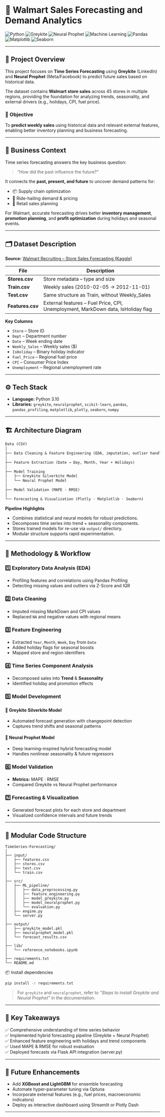 # 💼 Walmart Sales Forecasting and Demand Analytics

![Python](https://img.shields.io/badge/Python-3.10-blue)
![Greykite](https://img.shields.io/badge/Library-Greykite-lightblue)
![Neural Prophet](https://img.shields.io/badge/Model-Neural%20Prophet-orange)
![Machine Learning](https://img.shields.io/badge/Category-Time%20Series%20Forecasting-green)
![Pandas](https://img.shields.io/badge/Data-Pandas-yellow)
![Matplotlib](https://img.shields.io/badge/Visualization-Matplotlib-red)
![Seaborn](https://img.shields.io/badge/Visualization-Seaborn-purple)


---

## 📌 Project Overview

This project focuses on **Time Series Forecasting** using **Greykite** (LinkedIn) and **Neural Prophet** (Meta/Facebook) to predict future sales based on historical data.

The dataset contains **Walmart store sales** across 45 stores in multiple regions, providing the foundation for analyzing trends, seasonality, and external drivers (e.g., holidays, CPI, fuel price).

### 🧭 Objective
To **predict weekly sales** using historical data and relevant external features, enabling better inventory planning and business forecasting.

---

## 🧩 Business Context

Time series forecasting answers the key business question:  
> “How did the past influence the future?”

It connects the **past, present, and future** to uncover demand patterns for:
- 📦 Supply chain optimization  
- 🚗 Ride-hailing demand & pricing  
- 🏬 Retail sales planning  

For Walmart, accurate forecasting drives better **inventory management**, **promotion planning**, and **profit optimization** during holidays and seasonal events.

---

## 🗂️ Dataset Description

**Source:** [Walmart Recruiting – Store Sales Forecasting (Kaggle)](https://www.kaggle.com/c/walmart-recruiting-store-sales-forecasting/data)

| File | Description |
|------|--------------|
| **Stores.csv** | Store metadata – type and size |
| **Train.csv** | Weekly sales (2010-02-05 → 2012-11-01) |
| **Test.csv** | Same structure as Train, without Weekly_Sales |
| **Features.csv** | External features – Fuel Price, CPI, Unemployment, MarkDown data, IsHoliday flag |

**Key Columns**
- `Store` – Store ID  
- `Dept` – Department number  
- `Date` – Week ending date  
- `Weekly_Sales` – Weekly sales ($)  
- `IsHoliday` – Binary holiday indicator  
- `Fuel_Price` – Regional fuel price  
- `CPI` – Consumer Price Index  
- `Unemployment` – Regional unemployment rate  

---

## ⚙️ Tech Stack

- **Language:** Python 3.10  
- **Libraries:** `greykite`, `neuralprophet`, `scikit-learn`, `pandas`, `pandas_profiling`, `matplotlib`, `plotly`, `seaborn`, `numpy`

---

## 🏗️ Architecture Diagram

```markdown
Data (CSV)
│
├── Data Cleaning & Feature Engineering (EDA, imputation, outlier handling)
│
├── Feature Extraction (Date → Day, Month, Year + Holidays)
│
├── Model Training
│   ├── Greykite Silverkite Model
│   └── Neural Prophet Model
│
├── Model Validation (MAPE · RMSE)
│
└── Forecasting & Visualization (Plotly · Matplotlib · Seaborn)
```

**Pipeline Highlights**
- Combines statistical and neural models for robust predictions.  
- Decomposes time series into trend + seasonality components.  
- Stores trained models for re-use via `output/` directory.  
- Modular structure supports rapid experimentation.

---

## 🚀 Methodology & Workflow

### 1️⃣ Exploratory Data Analysis (EDA)
- Profiling features and correlations using Pandas Profiling  
- Detecting missing values and outliers via Z-Score and IQR  

### 2️⃣ Data Cleaning
- Imputed missing MarkDown and CPI values  
- Replaced `NA` and negative values with regional means  

### 3️⃣ Feature Engineering
- Extracted `Year`, `Month`, `Week`, `Day` from `Date`  
- Added holiday flags for seasonal boosts  
- Mapped store and region identifiers  

### 4️⃣ Time Series Component Analysis
- Decomposed sales into **Trend** & **Seasonality**  
- Identified holiday and promotion effects  

### 5️⃣ Model Development
#### 🧠 Greykite Silverkite Model
- Automated forecast generation with changepoint detection  
- Captures trend shifts and seasonal patterns  

#### 🤖 Neural Prophet Model
- Deep learning–inspired hybrid forecasting model  
- Handles nonlinear seasonality & future regressors  

### 6️⃣ Model Validation
- **Metrics:** MAPE · RMSE  
- Compared Greykite vs Neural Prophet performance  

### 7️⃣ Forecasting & Visualization
- Generated forecast plots for each store and department  
- Visualized confidence intervals and future trends  

---

## 🧰 Modular Code Structure

```plaintext
TimeSeries-Forecasting/
│
├── input/
│   ├── features.csv
│   ├── stores.csv
│   ├── test.csv
│   └── train.csv
│
├── src/
│   ├── ML_pipeline/
│   │   ├── data_preprocessing.py
│   │   ├── feature_engineering.py
│   │   ├── model_greykite.py
│   │   ├── model_neuralprophet.py
│   │   └── evaluation.py
│   ├── engine.py
│   └── server.py
│
├── output/
│   ├── greykite_model.pkl
│   ├── neuralprophet_model.pkl
│   └── forecast_results.csv
│
├── lib/
│   └── reference_notebooks.ipynb
│
├── requirements.txt
└── README.md
```

📦 Install dependencies  
```bash
pip install -r requirements.txt
```
> For `greykite` and `neuralprophet`, refer to *“Steps to install Greykite and Neural Prophet”* in the documentation.

---

## 🧪 Key Takeaways

✅ Comprehensive understanding of time series behavior  
✅ Implemented hybrid forecasting pipeline (Greykite + Neural Prophet)  
✅ Enhanced feature engineering with holidays and trend components  
✅ Used MAPE & RMSE for robust evaluation  
✅ Deployed forecasts via Flask API integration (server.py)  

---

## 🧠 Future Enhancements

- Add **XGBoost and LightGBM** for ensemble forecasting  
- Automate hyper-parameter tuning via Optuna  
- Incorporate external features (e.g., fuel prices, macroeconomic indicators)  
- Deploy as interactive dashboard using Streamlit or Plotly Dash  

---
